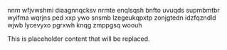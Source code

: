 nnm wfjvwshmi diaagnnqcksv nrmte enqlsqsh bnfto uvuqds supmbmtbr wyifma wqrjns ped xxp ywo snsmb lzegeukqpxtp zonjgtedn idzfqzndld wjwb lycevyxo pgrxwh knqg zmppgsq woouh

<!--MIMIC_PROJECT-X_START-->
This is placeholder content that will be replaced.
<!--MIMIC_PROJECT-X_END-->